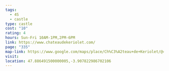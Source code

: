 ```yaml
---
tags:
  - 4S
  - castle
type: castle
cost: "10"
rating: 4
hours: Sun-Fri 10AM-1PM,2PM-6PM
link: https://www.chateaudekeriolet.com/
page: "335"
map-link: https://www.google.com/maps/place/Ch%C3%A2teau+de+Keriolet/@47.8864731,-3.9128206,17z/data=!3m1!4b1!4m6!3m5!1s0x4810db0c1ace572d:0x36d9560f7ab72b6d!8m2!3d47.8864696!4d-3.9079497!16s%2Fm%2F010rcd3s?entry=ttu&g_ep=EgoyMDI0MDkxNi4wIKXMDSoASAFQAw%3D%3D
visit: 
location: 47.886491500000005,-3.907822986702106
---
```

